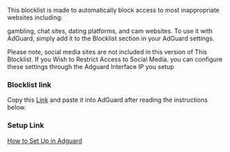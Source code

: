 This blocklist is made to automatically block access to most inappropriate websites including:

gambling, chat sites, dating platforms, and cam websites. To use it with AdGuard, simply add it to the Blocklist section in your AdGuard settings.

Please note, social media sites are not included in this version of This Blocklist. If you Wish to Restrict Access to Social Media.
you can configure these settings through the Adguard Interface IP you setup

### **Blocklist link**

Copy this [Link](https://raw.githubusercontent.com/virtualvoyager367/Adult-Websites-Blocklist-AdGuard-/master/AdultWebsiteBlocklist.txt) and paste it into AdGuard after reading the instructions below.

### **Setup Link**

[How to Set Up in Adguard](https://sites.google.com/view/adult-website-blocklist)
